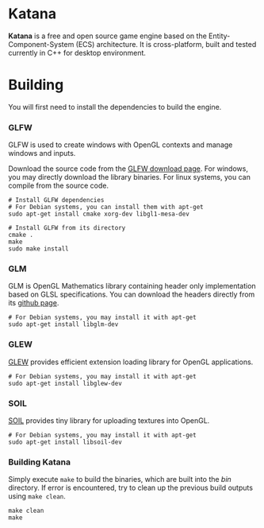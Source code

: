 Katana
======

**Katana** is a free and open source game engine based on the Entity-Component-System (ECS) architecture. It is cross-platform, built and tested currently in C++ for desktop environment.


# Building

You will first need to install the dependencies to build the engine.

### GLFW

GLFW is used to create windows with OpenGL contexts and manage windows and inputs.

Download the source code from the [GLFW download page](http://www.glfw.org/download.html). For windows, you may directly download the library binaries. For linux systems, you can compile from the source code.

```
# Install GLFW dependencies
# For Debian systems, you can install them with apt-get
sudo apt-get install cmake xorg-dev libgl1-mesa-dev

# Install GLFW from its directory
cmake .
make
sudo make install
```

### GLM

GLM is OpenGL Mathematics library containing header only implementation based on GLSL specifications. You can download the headers directly from its [github page](https://github.com/g-truc/glm/releases).

```
# For Debian systems, you may install it with apt-get
sudo apt-get install libglm-dev
```

### GLEW

[GLEW](http://glew.sourceforge.net/index.html) provides efficient extension loading library for OpenGL applications.

```
# For Debian systems, you may install it with apt-get
sudo apt-get install libglew-dev
```


### SOIL
[SOIL](http://www.lonesock.net/soil.html) provides tiny library for uploading textures into OpenGL.

```
# For Debian systems, you may install it with apt-get
sudo apt-get install libsoil-dev
```


### Building Katana

Simply execute `make` to build the binaries, which are built into the *bin* directory. If error is encountered, try to clean up the previous build outputs using `make clean`.

```
make clean
make
```
